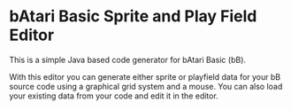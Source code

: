# bAtari Basic Sprite and Play Field Editor

This is a simple Java based code generator for bAtari Basic (bB). 

With this editor you can generate either sprite or playfield data for your bB source code using a graphical grid system and a mouse. 
You can also load your existing data from your code and edit it in the editor. 


